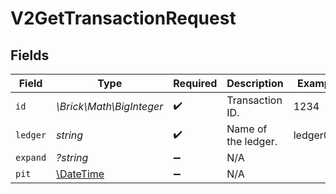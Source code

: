 # V2GetTransactionRequest


## Fields

| Field                                                         | Type                                                          | Required                                                      | Description                                                   | Example                                                       |
| ------------------------------------------------------------- | ------------------------------------------------------------- | ------------------------------------------------------------- | ------------------------------------------------------------- | ------------------------------------------------------------- |
| `id`                                                          | *\Brick\Math\BigInteger*                                      | :heavy_check_mark:                                            | Transaction ID.                                               | 1234                                                          |
| `ledger`                                                      | *string*                                                      | :heavy_check_mark:                                            | Name of the ledger.                                           | ledger001                                                     |
| `expand`                                                      | *?string*                                                     | :heavy_minus_sign:                                            | N/A                                                           |                                                               |
| `pit`                                                         | [\DateTime](https://www.php.net/manual/en/class.datetime.php) | :heavy_minus_sign:                                            | N/A                                                           |                                                               |